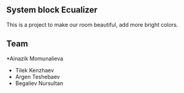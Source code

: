 ## System block Ecualizer

This is a project to make our room beautiful, add more bright colors. 

## Team
*Ainazik Momunalieva
* Tilek Kenzhaev
* Argen Teshebaev
* Begaliev Nursultan

